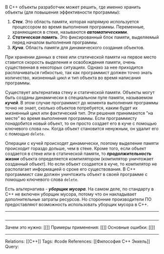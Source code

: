 В C++ объекты разработчик может решить, где именно хранить объекты (для повышения эффективности программы):
1. ***Стек***. Это область памяти, которая напрямую используется процессором во время выполнения программы. Переменные, храняющиеся в стеке, называются ***автоматическими***. 
2. ***Статическая память***. Это фиксированный блок памяти, выделяемый перед началом выполнения программы. 
3. ***Куча***. Область памяти для динамического создания объектов. 

При хранении данных в стеке или статической памяти на первое место ставится скорость выделения и освобождения памяти, очень существенная в некоторых ситуациях. Однако за нее приходится расплачиваться гибкостью, так как программист должен точно знать количество, жизненный цикл и тип объекта во время написания программы. 

Существует альтернатива стеку и статической памяти. Объекты могут быть созданы динамически в специальном пуле памяти, называемом ***кучей***. В этом случае программист до момента выполнения программы точно не знает, сколько объектов потребуется, каким будет их жизненный цикл или фактический тип. Эти решения принимаются "на месте" во время выполнения программы. Если программисту понадобится новый объект, то он просто создает его в куче с помощью ключевого слова `new`. Когда объект становится ненужным, он удалит его с помощью `delete`. 

Операции с кучей происходят динамически, поэтому выделение памяти происходит гораздо дольше, чем в стеке. Кроме того, если объект создается в стеке или в статической памяти, то ***продолжительность жизни*** объекта определяется компилятором (компилятор уничтожает созданный объект). Но если объект создается в куче, то компилятор не располагает информацией о сроке его существования. В C++ программист сам должен уничтожить объект в своей программе с помощью ключевого слова `delete`. 

Есть альтернатива - ***уборщик мусора***. На самом деле, по стандарту в C++ не включен уборщик мусора, потому что он накладывает дополнительные затраты ресурсов. Но сторонние производители ПО предоставляют возможность использовать уборщик мусора в C++. 

___
```

```
___
Зачем это нужно: [[]] 
Примеры применения: [[]] 
Основные ошибки: [[]]
___
Relations: [[C++]] 
Tags: #code
References: [[Философия C++ Эккель]] 
Query: 